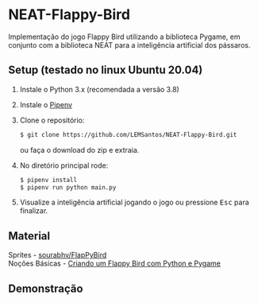NEAT-Flappy-Bird
================

Implementação do jogo Flappy Bird utilizando a biblioteca Pygame, em conjunto com a
biblioteca NEAT para a inteligência artificial dos pássaros.

Setup (testado no linux Ubuntu 20.04)
-------------------------------------

1. Instale o Python 3.x (recomendada a versão 3.8)
2. Instale o [Pipenv](https://pipenv.pypa.io/en/latest/)
3. Clone o repositório:

    ```bash
    $ git clone https://github.com/LEMSantos/NEAT-Flappy-Bird.git
    ```
    ou faça o download do zip e extraia.

4. No diretório principal rode:

    ```bash
    $ pipenv install
    $ pipenv run python main.py
    ```

5. Visualize a inteligência artificial jogando o jogo ou pressione
    <kbd>Esc</kbd> para finalizar.


Material
--------

Sprites - [sourabhv/FlapPyBird](https://github.com/sourabhv/FlapPyBird) <br>
Noções Básicas - [Criando um Flappy Bird com Python e Pygame](https://www.youtube.com/watch?v=WbmHcbcSwnA&t=2175s)

Demonstração
------------



[pygame]: http://www.pygame.org
[pipenv]: https://pipenv.readthedocs.io/en/latest/
